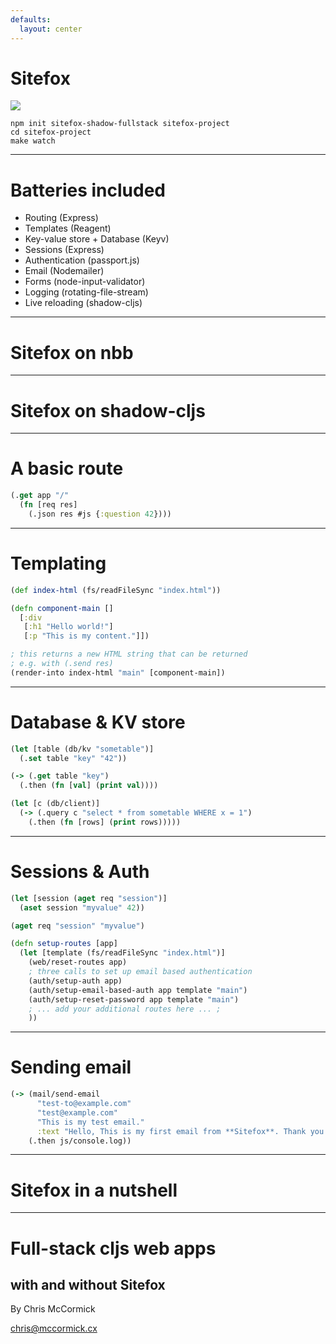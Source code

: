 ```yaml
---
defaults:
  layout: center
---
```


<link rel="stylesheet" href="/style.css"/>

# Sitefox

![](/sitefox.svg)

<!--
Introduction to Sitefox, what is is and why it exists.
- opinionated
- batteries included
- 12 factor
- mostly glue code
-->

```
npm init sitefox-shadow-fullstack sitefox-project
cd sitefox-project
make watch
```

---

# Batteries included

<v-clicks>

- Routing (Express)
- Templates (Reagent)
- Key-value store + Database (Keyv)
- Sessions (Express)
- Authentication (passport.js)
- Email (Nodemailer)
- Forms (node-input-validator)
- Logging (rotating-file-stream)
- Live reloading (shadow-cljs)

</v-clicks>

---

# Sitefox on nbb

<!--
Sitefox runs wherever you have ClojureScript on Node and access to Reagent. That means we can run 

Using Sitefox with nbb (backend only).
-->

---

# Sitefox on shadow-cljs

<!--
Using sitefox with full-stack shadow-cljs.
-->


---

# A basic route

```clojure
(.get app "/"
  (fn [req res]
    (.json res #js {:question 42})))
```

<!--
- Live reloading routes.
-->

---

# Templating

```clojure
(def index-html (fs/readFileSync "index.html"))

(defn component-main []
  [:div
   [:h1 "Hello world!"]
   [:p "This is my content."]])

; this returns a new HTML string that can be returned
; e.g. with (.send res)
(render-into index-html "main" [component-main])
```

<!--
Fundamental philosophy is to inject Reagent forms into existing HTML.
-->

---

# Database & KV store

```clojure
(let [table (db/kv "sometable")]
  (.set table "key" "42"))

(-> (.get table "key")
  (.then (fn [val] (print val))))

(let [c (db/client)]
  (-> (.query c "select * from sometable WHERE x = 1")
    (.then (fn [rows] (print rows)))))
```

<!--
Basic philosophy is to start with key values and solidify with relational later.

Configured with environment variables.
-->

---

# Sessions & Auth

```clojure
(let [session (aget req "session")]
  (aset session "myvalue" 42))

(aget req "session" "myvalue")

(defn setup-routes [app]
  (let [template (fs/readFileSync "index.html")]
    (web/reset-routes app)
    ; three calls to set up email based authentication
    (auth/setup-auth app)
    (auth/setup-email-based-auth app template "main")
    (auth/setup-reset-password app template "main")
    ; ... add your additional routes here ... ;
    ))
```

<!--
Built in sessions, built in auth routes for doing basic login stuff using Passport.js
-->

---

# Sending email

```clojure
(-> (mail/send-email
      "test-to@example.com"
      "test@example.com"
      "This is my test email."
      :text "Hello, This is my first email from **Sitefox**. Thank you.")
    (.then js/console.log))
```

---

# Sitefox in a nutshell

---

# Full-stack cljs web apps
## with and without Sitefox

By Chris McCormick

chris@mccormick.cx

<!--


-->
